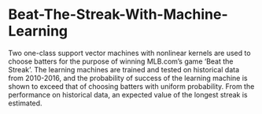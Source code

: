 # Beat-The-Streak-With-Machine-Learning
Two one-class support vector machines with nonlinear kernels are used to choose batters for the purpose of winning MLB.com’s game ‘Beat the Streak’. The learning machines are trained and tested on historical data from 2010-2016, and the probability of success of the learning machine is shown to exceed that of choosing batters with uniform probability. From the performance on historical data, an expected value of the longest streak is estimated.
